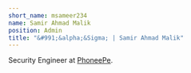 ```yaml
---
short_name: msameer234
name: Samir Ahmad Malik
position: Admin
title: "&#991;&alpha;&Sigma; | Samir Ahmad Malik"
---
```

<div>
Security Engineer at <a href="www.phonepe.com">PhoneePe</a>.
</div>